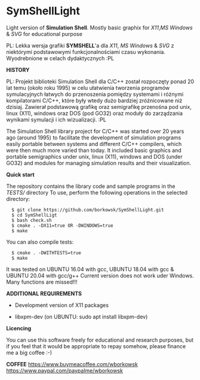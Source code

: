 # SymShellLight

Light version of __Simulation Shell__. Mostly basic graphix for _X11_,_MS Windows_ & _SVG_ for educational purpose

PL: Lekka wersja grafiki __SYMSHELL__'a dla _X11_, _MS Windows_ & _SVG_ z niektórymi podstawowymi funkcjonalnościami czasu wykonania. Wyodrebnione w celach dydaktycznych :PL

**HISTORY**

PL: Projekt biblioteki Simulation Shell dla C/C++ został rozpoczęty ponad 20 lat temu (około roku 1995) w celu ułatwienia tworzenia programów symulacyjnych łatwych do przenoszenia pomiędzy systemami i różnymi kompilatorami C/C++, które były wtedy dużo bardziej zróżnicowane niż dzisiaj. Zawierał podstawową grafikę oraz semigrafikę przenośna pod unix, linux (X11), windows oraz DOS (pod GO32) oraz moduły do zarządzania wynikami symulacji i ich wizualizacji. :PL

The Simulation Shell library project for C/C++ was started over 20 years ago (around 1995) to facilitate the development of simulation programs easily portable between systems and different C/C++ compilers, which were then much more varied than today. It included basic graphics and portable semigraphics under unix, linux (X11), windows and DOS (under GO32) and modules for managing simulation results and their visualization.

**Quick start**

The repository contains the library code and sample programs in the _TESTS/_ directory
To use, perform the following operations in the selected directory:

```console
  $ git clone https://github.com/borkowsk/SymShellLight.git
  $ cd SymShellLigt
  $ bash check.sh
  $ cmake . -DX11=true OR -DWINDOWS=true
  $ make
```
You can also compile tests:

```console
  $ cmake . -DWITHTESTS=true
  $ make
```

It was tested on UBUNTU 16.04 with gcc, UBUNTU 18.04 with gcc & UBUNTU 20.04 with gcc/g++
Current version does not work uder Windows. Many functions are missed!!! 

**ADDITIONAL REQUIREMENTS**

* Development version of X11 packages

* libxpm-dev (on UBUNTU: sudo apt install libxpm-dev)

**Licencing**

You can use this software freely for educational and research purposes, but if you feel that it would be appropriate to repay somehow, please finance me a big coffee :-)

**COFFEE**
https://www.buymeacoffee.com/wborkowsk
https://www.paypal.com/paypalme/wborkowsk

